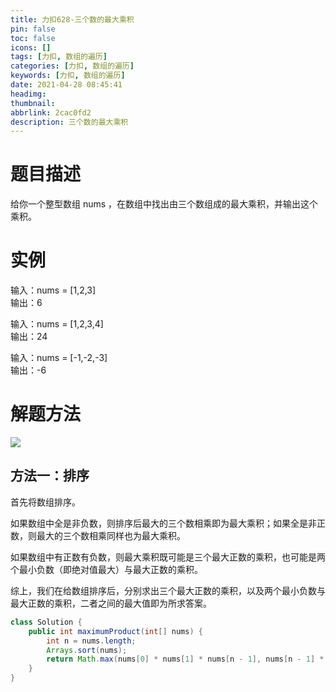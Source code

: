 ```yaml
---
title: 力扣628-三个数的最大乘积
pin: false
toc: false
icons: []
tags: [力扣, 数组的遍历]
categories: [力扣, 数组的遍历]
keywords: [力扣, 数组的遍历]
date: 2021-04-28 08:45:41
headimg: 
thumbnail: 
abbrlink: 2cac0fd2
description: 三个数的最大乘积
---
```



# 题目描述
给你一个整型数组 nums ，在数组中找出由三个数组成的最大乘积，并输出这个乘积。

# 实例


输入：nums = [1,2,3]      
输出：6           

输入：nums = [1,2,3,4]           
输出：24        
     
输入：nums = [-1,-2,-3]     
输出：-6     


# 解题方法

![](https://cdn.jsdelivr.net/gh/xzMhehe/StaticFile_CDN/static/img/三个数最大乘积.png)

## 方法一：排序
首先将数组排序。

如果数组中全是非负数，则排序后最大的三个数相乘即为最大乘积；如果全是非正数，则最大的三个数相乘同样也为最大乘积。

如果数组中有正数有负数，则最大乘积既可能是三个最大正数的乘积，也可能是两个最小负数（即绝对值最大）与最大正数的乘积。

综上，我们在给数组排序后，分别求出三个最大正数的乘积，以及两个最小负数与最大正数的乘积，二者之间的最大值即为所求答案。


```java
class Solution {
    public int maximumProduct(int[] nums) {
        int n = nums.length;
        Arrays.sort(nums);
        return Math.max(nums[0] * nums[1] * nums[n - 1], nums[n - 1] * nums[n -2] * nums[n - 3]);
    }
}
```

